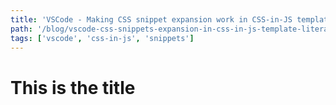 ```yaml
---
title: 'VSCode - Making CSS snippet expansion work in CSS-in-JS template literals'
path: '/blog/vscode-css-snippets-expansion-in-css-in-js-template-literals'
tags: ['vscode', 'css-in-js', 'snippets']
---
```


# This is the title

